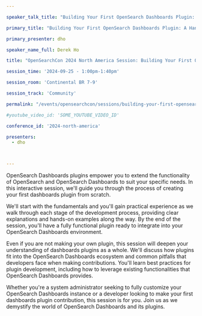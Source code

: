 ```yaml
---

speaker_talk_title: "Building Your First OpenSearch Dashboards Plugin: A Hands-On Demo"

primary_title: "Building Your First OpenSearch Dashboards Plugin: A Hands-On Demo"

primary_presenter: dho

speaker_name_full: Derek Ho

title: "OpenSearchCon 2024 North America Session: Building Your First OpenSearch Dashboards Plugin: A Hands-On Demo"

session_time: '2024-09-25 - 1:00pm-1:40pm' 

session_room: 'Continental BR 7-9' 

session_track: 'Community' 

permalink: "/events/opensearchcon/sessions/building-your-first-opensearch-dashboards-plugin-a-handson-demo.html"

#youtube_video_id: 'SOME_YOUTUBE_VIDEO_ID' 

conference_id: '2024-north-america' 

presenters: 
  - dho 



---
```

OpenSearch Dashboards plugins empower you to extend the functionality of OpenSearch and OpenSearch Dashboards to suit your specific needs. In this interactive session, we'll guide you through the process of creating your first dashboards plugin from scratch.

We'll start with the fundamentals and you'll gain practical experience as we walk through each stage of the development process, providing clear explanations and hands-on examples along the way. By the end of the session, you'll have a fully functional plugin ready to integrate into your OpenSearch Dashboards environment.

Even if you are not making your own plugin, this session will deepen your understanding of dashboards plugins as a whole. We'll discuss how plugins fit into the OpenSearch Dashboards ecosystem and common pitfalls that developers face when making contributions. You'll learn best practices for plugin development, including how to leverage existing functionalities that OpenSearch Dashboards provides.

Whether you're a system administrator seeking to fully customize your OpenSearch Dashboards instance or a developer looking to make your first dashboards plugin contribution, this session is for you. Join us as we demystify the world of OpenSearch Dashboards and its plugins.

